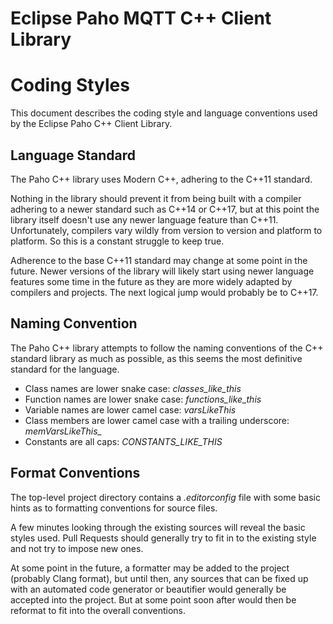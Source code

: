 # Eclipse Paho MQTT C++ Client Library
# Coding Styles

This document describes the coding style and language conventions used by the Eclipse Paho C++ Client Library.

## Language Standard

The Paho C++ library uses Modern C++, adhering to the C++11 standard.

Nothing in the library should prevent it from being built with a compiler adhering to a newer standard such as C++14 or C++17, but at this point the library itself doesn't use any newer language feature than C++11. Unfortunately, compilers vary wildly from version to version and platform to platform. So this is a constant struggle to keep true.

Adherence to the base C++11 standard may change at some point in the future. Newer versions of the library will likely start using newer language features some time in the future as they are more widely adapted by compilers and projects. The next logical jump would probably be to C++17.

## Naming Convention

The Paho C++ library attempts to follow the naming conventions of the C++ standard library as much as possible, as this seems the most definitive standard for the language.

 - Class names are lower snake case:  *classes_like_this*
 - Function names are lower snake case:  *functions_like_this*
 - Variable names are lower camel case:  *varsLikeThis*
 - Class members are lower camel case with a trailing underscore: *memVarsLikeThis_*
 - Constants are all caps: *CONSTANTS_LIKE_THIS*

## Format Conventions

The top-level project directory contains a _.editorconfig_ file with some basic hints as to formatting conventions for source files.

A few minutes looking through the existing sources will reveal the basic styles used. Pull Requests should generally try to fit in to the existing style and not try to impose new ones.

At some point in the future, a formatter may be added to the project (probably Clang format), but until then, any sources that can be fixed up with an automated code generator or beautifier would generally be accepted into the project. But at some point soon after would then be reformat to fit into the overall conventions.